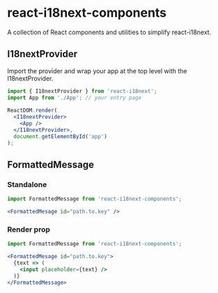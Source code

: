# react-i18next-components
A collection of React components and utilities to simplify react-i18next.

## I18nextProvider
Import the provider and wrap your app at the top level with the I18nextProvider.

```jsx
import { I18nextProvider } from 'react-i18next';
import App from './App'; // your entry page
​
ReactDOM.render(
  <I18nextProvider>
    <App />
  </I18nextProvider>,
  document.getElementById('app')
);
```

## FormattedMessage
### Standalone
```jsx
import FormattedMessage from 'react-i18next-components';

<FormattedMesage id="path.to.key" />
```
### Render prop
```jsx
import FormattedMessage from 'react-i18next-components';

<FormattedMesage id="path.to.key">
  {text => (
    <input placeholder={text} />
  )}
</FormattedMessage>
```
